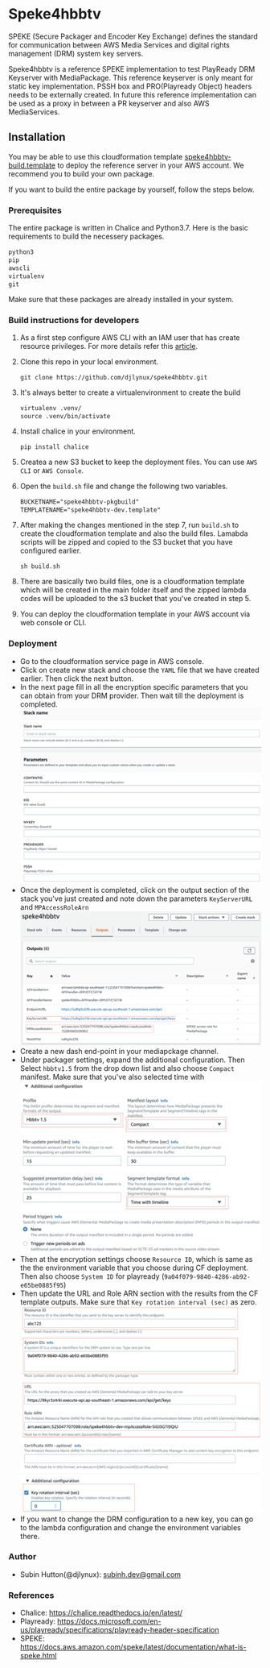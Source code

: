 # Speke4hbbtv
SPEKE (Secure Packager and Encoder Key Exchange) defines the standard for communication between AWS Media Services and digital rights management (DRM) system key servers. 

Speke4hbbtv is a reference SPEKE implementation to test PlayReady DRM Keyserver with MediaPackage. This reference keyserver is only meant for static key implementation. PSSH box and PRO(Playready Object) headers needs to be externally created. In future this reference implementation can be used as a proxy in between a PR keyserver and also AWS MediaServices.

## Installation

You may be able to use this cloudformation template [speke4hbbtv-build.template](speke4hbbtv-build.template) to deploy the reference server in your AWS account. We recommend you to build your own package.

If you want to build the entire package by yourself, follow the steps below.

### Prerequisites

The entire package is written in Chalice and Python3.7. Here is the basic requirements to build the necessery packages. 

```
python3
pip
awscli
virtualenv
git
```

Make sure that these packages are already installed in your system.

### Build instructions for developers

1. As a first step configure AWS CLI with an IAM user that has create resource privileges. For more details refer this [article](https://docs.aws.amazon.com/cli/latest/userguide/cli-chap-configure.html).
2. Clone this repo in your local environment.
   
   ``` 
   git clone https://github.com/djlynux/speke4hbbtv.git
   ```
3. It's always better to create a virtualenvironment to create the build
   
   ``` 
   virtualenv .venv/
   source .venv/bin/activate
   ```
4. Install chalice in your environment.
   
   ``` 
   pip install chalice 
   ```
5. Createa a new S3 bucket to keep the deployment files. You can use `AWS CLI` or `AWS Console`.
6. Open the `build.sh` file and change the following two variables.
   ```
   BUCKETNAME="speke4hbbtv-pkgbuild"
   TEMPLATENAME="speke4hbbtv-dev.template"
   ```
7. After making the changes mentioned in the step 7, run `build.sh` to create the cloudformation template and also the build files. Lamabda scripts will be zipped and copied to the S3 bucket that you have configured earlier.
   ```
   sh build.sh
   ```
8. There are basically two build files, one is a cloudformation template which will be created in the main folder itself and the zipped lambda codes will be uploaded to the s3 bucket that you've created in step 5.
9. You can deploy the cloudformation template in your AWS account via web console or CLI.

### Deployment
* Go to the cloudformation service page in AWS console.
* Click on create new stack and choose the `YAML` file that we have created earlier. Then click the next button.
* In the next page fill in all the encryption specific parameters that you can obtain from your DRM provider. Then wait till the deployment is completed.
![cfui1](docs/images/cfui1.png)
* Once the deployment is completed, click on the output section of the stack you've just created and note down the parameters `KeyServerURL` and `MPAccessRoleArn`
![cfui2](docs/images/cfui2.png)
* Create a new dash end-point in your mediapckage channel.
* Under packager settings, expand the additional configuration. Then Select `hbbtv1.5` from the drop down list and also choose `Compact` manifest. Make sure that you've also selected time with
![mp1](docs/images/mp1.png)
* Then at the encryption settings choose `Resource ID`, which is same as the the environment variable that you choose during CF deployment. Then also choose `System ID` for playready (`9a04f079-9840-4286-ab92-e65be0885f95`)
*  Then update the URL and Role ARN section with the results from the CF template outputs. Make sure that `Key rotation interval (sec)` as zero.
![mp2](docs/images/mp2.png)
* If you want to change the DRM configuration to a new key, you can go to the lambda configuration and change the environment variables there.
### Author
* Subin Hutton(@djlynux): subinh.dev@gmail.com

### References

* Chalice: https://chalice.readthedocs.io/en/latest/
* Playready: https://docs.microsoft.com/en-us/playready/specifications/playready-header-specification
* SPEKE: https://docs.aws.amazon.com/speke/latest/documentation/what-is-speke.html




